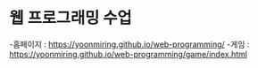 # 웹 프로그래밍 수업
-홈페이지 : https://yoonmiring.github.io/web-programming/
-게임 :  https://yoonmiring.github.io/web-programming/game/index.html
